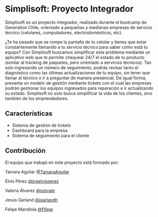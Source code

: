 # Simplisoft: Proyecto Integrador

Simplisoft es un proyecto integrador, realizado durante el bootcamp de Generation Chile, orientado a pequeñas y medianas empresas de servicio técnico (celulares, computadores, electrodomésticos, etc).

¿Te ha pasado que se rompe la pantalla de tu celular y tienes que estar constantemente llamando a tu servicio técnico para saber cómo está tu equipo?
Con Simplisoft buscamos simplificar este problema mediante un aplicativo web que te permite chequear 24/7 el estado de tu producto (similar al tracking de paquetes, pero orientado a servicios técnicos).
Tan solo ingresando un número de seguimiento, podrás revisar tanto el diagnóstico como las últimas actualizaciones de tu equipo, sin tener que llamar al técnico o ir a preguntar de manera presencial.
De igual forma, presenta un modelo de gestión mediante tickets con el cual las empresas podrán gestionar los equipos ingresados para reparación e ir actualizando su estado.
Simplisoft no solo busca simplificar la vida de los clientes, sino también de los emprendedores.


## Características

- Sistema de gestión de tickets
- Dashboard para la empresa
- Sistema de seguimiento para el cliente


## Contribución

El equipo que trabajó en este proyecto está formado por:


Tamara Aguilar [@TamaraAguilar](https://github.com/tamaraaguilar)


Elvis Pérez [@ingelvisperez](https://github.com/ingelvisperez)


Valeria Álvarez [@notvale](https://github.com/notvale)


Jesús Garland [@jgarlandh](https://github.com/jgarlandh)


Felipe Mandiola [@f1lipw](https://github.com/f1lipw)



